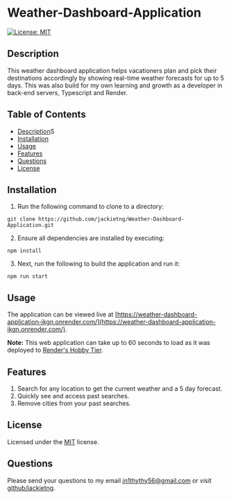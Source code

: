 # Weather-Dashboard-Application

[![License: MIT](https://img.shields.io/badge/License-MIT-yellow.svg)](https://opensource.org/licenses/MIT)

## Description
This weather dashboard application helps vacationers plan and pick their destinations accordingly by showing real-time weather forecasts for up to 5 days. This was also build for my own learning and growth as a developer in back-end servers, Typescript and Render. 

## Table of Contents
  * [Description](#description)S
  * [Installation](#installation)
  * [Usage](#usage)
  * [Features](#features)
  * [Questions](#questions)
  * [License](#license)

## Installation
1. Run the following command to clone to a directory: 
```
git clone https://github.com/jackietng/Weather-Dashboard-Application.git
```
2. Ensure all dependencies are installed by executing:
```
npm install
```
3. Next, run the following to build the application and run it:
```
npm run start
```

## Usage
The application can be viewed live at [https://weather-dashboard-application-ikgn.onrender.com/](https://weather-dashboard-application-ikgn.onrender.com/).

**Note:** This web application can take up to 60 seconds to load as it was deployed to [Render's Hobby Tier]([https:](https://render.com/pricing)).

## Features
1. Search for any location to get the current weather and a 5 day forecast.
2. Quickly see and access past searches.
3. Remove cities from your past searches.

## License
Licensed under the [MIT](LICENSE.txt) license.

## Questions
Please send your questions to my email [jn1thythy56@gmail.com](mailto:jn1thythy56@gmail.com?subject=[GitHub]%20Dev%20Connect) or visit [github/jackietng](https://github.com/jackietng).
